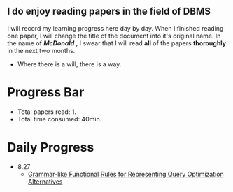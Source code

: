 I do enjoy reading papers in the field of DBMS
---
I will record my learning progress here day by day. When I finished reading one paper, I will change the title of the document into it's original name.
In the name of ***McDonald*** , I swear that I will read **all** of the papers **thoroughly** in the next two months.
- Where there is a will, there is a way.
# Progress Bar
- Total papers read: 1.
- Total time consumed: 40min.
# Daily Progress
- 8.27
    - [Grammar-like Functional Rules for Representing Query Optimization Alternatives](https://15721.courses.cs.cmu.edu/spring2017/papers/14-optimizer1/p18-lohman.pdf)
